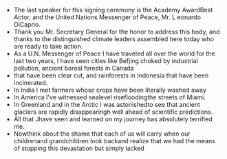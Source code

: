 - The last speaker for this signing ceremony is
  the Academy AwardBest Actor,
  and the United Nations Messenger of Peace, Mr. L eonardo DiCaprio.
- Thank you Mr. Secretary General for the honor to address this body,
  and thanks to the distinguished climate leaders assembled here today
  who are ready to take action.
- As a U.N. Messenger of Peace I have traveled all over the world for the last two years,
  I have seen cities like Befjing choked by industrial pollution,
  ancient boreal forests in Canada
- that have been clear cut, and rainforests in Indonesia
  that have been incinerated.
- In India I met farmers whose crops have been literally washed away
- In America I've witnessed sealevel risefloodingthe streets of Miami.
- In Greenland and in the Arctic I was astonishedto see
  that ancient glaciers are rapidly disappearingh
  well ahead of scientific predictions.
- All that Jhave seen and learned on my journey has absolutely
  terrified me.
- Nowthink about the shame that each of us will carry when our
  childrenand grandchildren look backand realize that we had
  the means of stopping this devastation but simply lacked